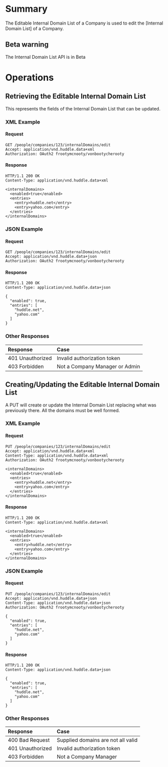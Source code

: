 # Summary #

The Editable Internal Domain List of a Company is used to edit the [Internal Domain List] of a Company.

## Beta warning ##

The Internal Domain List API is in Beta

# Operations #

## Retrieving the Editable Internal Domain List ##
This represents the fields of the Internal Domain List that can be updated.

### XML Example ###
#### Request ####
```
GET /people/companies/123/internalDomains/edit
Accept: application/vnd.huddle.data+xml
Authorization: OAuth2 frootymcnooty/vonbootycherooty
```

#### Response ####
```
HTTP/1.1 200 OK
Content-Type: application/vnd.huddle.data+xml
```
```
<internalDomains>
  <enabled>true</enabled>
  <entries>
    <entry>huddle.net</entry>
    <entry>yahoo.com</entry>
  </entries>
</internalDomains>
```

### JSON Example ###
#### Request ####
```
GET /people/companies/123/internalDomains/edit
Accept: application/vnd.huddle.data+json
Authorization: OAuth2 frootymcnooty/vonbootycherooty
```

#### Response ####
```
HTTP/1.1 200 OK
Content-Type: application/vnd.huddle.data+json
```
```
{
  "enabled": true,
  "entries": [
    "huddle.net",
    "yahoo.com"
  ]
}
```

### Other Responses ###
|Response|Case|
|:---|:-------|
|401 Unauthorized|Invalid authorization token|
|403 Forbidden|Not a Company Manager or Admin|

## Creating/Updating the Editable Internal Domain List ##
A PUT will create or update the Internal Domain List replacing what was previously there. All the domains must be well formed.

### XML Example ###
#### Request ####
```
PUT /people/companies/123/internalDomains/edit
Accept: application/vnd.huddle.data+xml
Content-Type: application/vnd.huddle.data+xml
Authorization: OAuth2 frootymcnooty/vonbootycherooty
```
```
<internalDomains>
  <enabled>true</enabled>
  <entries>
    <entry>huddle.net</entry>
    <entry>yahoo.com</entry>
  </entries>
</internalDomains>
```

#### Response ####
```
HTTP/1.1 200 OK
Content-Type: application/vnd.huddle.data+xml
```
```
<internalDomains>
  <enabled>true</enabled>
  <entries>
    <entry>huddle.net</entry>
    <entry>yahoo.com</entry>
  </entries>
</internalDomains>
```

### JSON Example ###
#### Request ####
```
PUT /people/companies/123/internalDomains/edit
Accept: application/vnd.huddle.data+json
Content-Type: application/vnd.huddle.data+json
Authorization: OAuth2 frootymcnooty/vonbootycherooty
```
```
{
  "enabled": true,
  "entries": [
    "huddle.net",
    "yahoo.com"
  ]
}
```

#### Response ####
```
HTTP/1.1 200 OK
Content-Type: application/vnd.huddle.data+json
```
```
{
  "enabled": true,
  "entries": [
    "huddle.net",
    "yahoo.com"
  ]
}
```

### Other Responses ###
|Response|Case|
|:---|:-------|
|400 Bad Request|Supplied domains are not all valid|
|401 Unauthorized|Invalid authorization token|
|403 Forbidden|Not a Company Manager|
